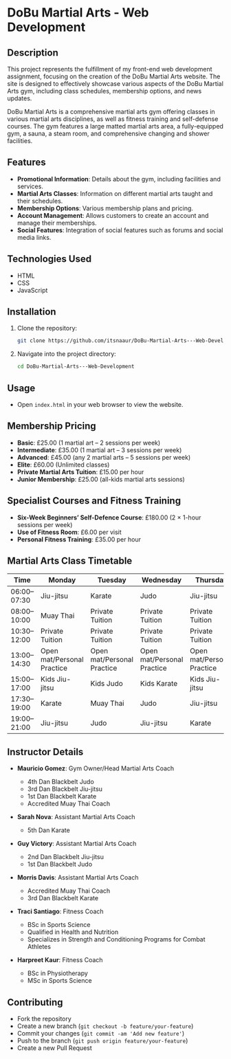 
# DoBu Martial Arts - Web Development

## Description

This project represents the fulfillment of my front-end web development assignment, focusing on the creation of the DoBu Martial Arts website. The site is designed to effectively showcase various aspects of the DoBu Martial Arts gym, including class schedules, membership options, and news updates.

DoBu Martial Arts is a comprehensive martial arts gym offering classes in various martial arts disciplines, as well as fitness training and self-defense courses. The gym features a large matted martial arts area, a fully-equipped gym, a sauna, a steam room, and comprehensive changing and shower facilities.

## Features

- **Promotional Information**: Details about the gym, including facilities and services.
- **Martial Arts Classes**: Information on different martial arts taught and their schedules.
- **Membership Options**: Various membership plans and pricing.
- **Account Management**: Allows customers to create an account and manage their memberships.
- **Social Features**: Integration of social features such as forums and social media links.

## Technologies Used

- HTML
- CSS
- JavaScript

## Installation

1. Clone the repository:
    ```bash
    git clone https://github.com/itsnaaur/DoBu-Martial-Arts---Web-Development.git
    ```
2. Navigate into the project directory:
    ```bash
    cd DoBu-Martial-Arts---Web-Development
    ```

## Usage

- Open `index.html` in your web browser to view the website.

## Membership Pricing

- **Basic**: £25.00 (1 martial art – 2 sessions per week)
- **Intermediate**: £35.00 (1 martial art – 3 sessions per week)
- **Advanced**: £45.00 (any 2 martial arts – 5 sessions per week)
- **Elite**: £60.00 (Unlimited classes)
- **Private Martial Arts Tuition**: £15.00 per hour
- **Junior Membership**: £25.00 (all-kids martial arts sessions)

## Specialist Courses and Fitness Training

- **Six-Week Beginners’ Self-Defence Course**: £180.00 (2 × 1-hour sessions per week)
- **Use of Fitness Room**: £6.00 per visit
- **Personal Fitness Training**: £35.00 per hour

## Martial Arts Class Timetable

| Time         | Monday       | Tuesday      | Wednesday    | Thursday     | Friday       | Saturday     | Sunday       |
|--------------|--------------|--------------|--------------|--------------|--------------|--------------|--------------|
| 06:00–07:30  | Jiu-jitsu    | Karate       | Judo         | Jiu-jitsu    | Muay Thai    |              |              |
| 08:00–10:00  | Muay Thai    | Private Tuition | Private Tuition | Private Tuition | Jiu-jitsu    | Private Tuition | Private Tuition |
| 10:30–12:00  | Private Tuition | Private Tuition | Private Tuition | Private Tuition | Private Tuition | Judo         | Karate       |
| 13:00–14:30  | Open mat/Personal Practice | Open mat/Personal Practice | Open mat/Personal Practice | Open mat/Personal Practice | Open mat/Personal Practice | Karate       | Judo         |
| 15:00–17:00  | Kids Jiu-jitsu | Kids Judo    | Kids Karate  | Kids Jiu-jitsu | Kids Judo    | Muay Thai    | Jiu-jitsu    |
| 17:30–19:00  | Karate       | Muay Thai    | Judo         | Jiu-jitsu    | Muay Thai    |              |              |
| 19:00–21:00  | Jiu-jitsu    | Judo         | Jiu-jitsu    | Karate       | Private Tuition |              |              |

## Instructor Details

- **Mauricio Gomez**: Gym Owner/Head Martial Arts Coach
  - 4th Dan Blackbelt Judo
  - 3rd Dan Blackbelt Jiu-jitsu
  - 1st Dan Blackbelt Karate
  - Accredited Muay Thai Coach

- **Sarah Nova**: Assistant Martial Arts Coach
  - 5th Dan Karate

- **Guy Victory**: Assistant Martial Arts Coach
  - 2nd Dan Blackbelt Jiu-jitsu
  - 1st Dan Blackbelt Judo

- **Morris Davis**: Assistant Martial Arts Coach
  - Accredited Muay Thai Coach
  - 3rd Dan Blackbelt Karate

- **Traci Santiago**: Fitness Coach
  - BSc in Sports Science
  - Qualified in Health and Nutrition
  - Specializes in Strength and Conditioning Programs for Combat Athletes

- **Harpreet Kaur**: Fitness Coach
  - BSc in Physiotherapy
  - MSc in Sports Science

## Contributing

- Fork the repository
- Create a new branch (`git checkout -b feature/your-feature`)
- Commit your changes (`git commit -am 'Add new feature'`)
- Push to the branch (`git push origin feature/your-feature`)
- Create a new Pull Request
